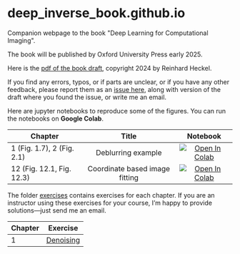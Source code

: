 # deep_inverse_book.github.io

Companion webpage to the book "Deep Learning for Computational Imaging".

The book will be published by Oxford University Press early 2025. 

Here is the [pdf of the book draft](/assets/deep_inverse_reader.pdf), copyright 2024 by Reinhard Heckel.

If you find any errors, typos, or if parts are unclear, or if you have any other feedback, please report them as an [issue here](https://github.com/MLI-lab/deep_inverse_book.github.io/issues), along with version of the draft where you found the issue, or write me an email.

Here are jupyter notebooks to reproduce some of the figures. You can run the notebooks on **Google Colab**.

Chapter| Title |  Notebook |
|-|:-:|:-:|
1 (Fig. 1.7), 2 (Fig. 2.1) | Deblurring example | [![Open In Colab](https://colab.research.google.com/assets/colab-badge.svg)](https://colab.research.google.com/github/MLI-lab/deep_inverse_book.github.io/blob/main/code/deblurring_example.ipynb) |
12 (Fig. 12.1, Fig. 12.3) | Coordinate based image fitting  | [![Open In Colab](https://colab.research.google.com/assets/colab-badge.svg)](https://colab.research.google.com/github/MLI-lab/deep_inverse_book.github.io/blob/main/code/coordinate_based_image_fitting.ipynb) | 


The folder [exercises](/assets/exercises/) contains exercises for each chapter.
If you are an instructor using these exercises for your course, I’m happy to provide solutions—just send me an email. 

| Chapter | Exercise |
|---------|----------|
| 1       | [Denoising](/assets/exercises/chapter1/hw1_denoising.pdf) |
